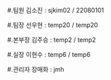 #.팀원
김소진 : sjkim02 / 22080101

#.팀장
선우현 : temp20 / temp20

#.본부장
김주승 : temp2 / temp2

#.실장
이현수 : temp6 / temp6

#.관리자
장매화 : jmh